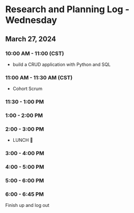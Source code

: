 # Research and Planning Log - Wednesday

## March 27, 2024

### 10:00 AM - 11:00 (CST)

- build a CRUD application with Python and SQL

### 11:00 AM - 11:30 AM (CST)

- Cohort Scrum

### 11:30 - 1:00 PM

### 1:00 - 2:00 PM

### 2:00 - 3:00 PM

- LUNCH 🍔

### 3:00 - 4:00 PM

### 4:00 - 5:00 PM

### 5:00 - 6:00 PM

### 6:00 - 6:45 PM

Finish up and log out
